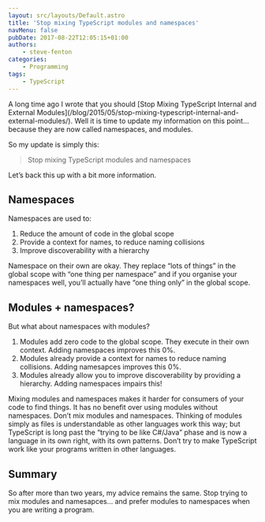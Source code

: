 ```yaml
---
layout: src/layouts/Default.astro
title: 'Stop mixing TypeScript modules and namespaces'
navMenu: false
pubDate: 2017-08-22T12:05:15+01:00
authors:
    - steve-fenton
categories:
    - Programming
tags:
    - TypeScript
---
```


A long time ago I wrote that you should [Stop Mixing TypeScript Internal and External Modules]\(/blog/2015/05/stop-mixing-typescript-internal-and-external-modules/). Well it is time to update my information on this point… because they are now called namespaces, and modules.

So my update is simply this:

> Stop mixing TypeScript modules and namespaces

Let’s back this up with a bit more information.

## Namespaces

Namespaces are used to:

1. Reduce the amount of code in the global scope
2. Provide a context for names, to reduce naming collisions
3. Improve discoverability with a hierarchy

Namespace on their own are okay. They replace “lots of things” in the global scope with “one thing per namespace” and if you organise your namespaces well, you’ll actually have “one thing only” in the global scope.

## Modules + namespaces?

But what about namespaces with modules?

1. Modules add zero code to the global scope. They execute in their own context. Adding namespaces improves this 0%.
2. Modules already provide a context for names to reduce naming collisions. Adding namesapces improves this 0%.
3. Modules already allow you to improve discoverability by providing a hierarchy. Adding namespaces impairs this!

Mixing modules and namespaces makes it harder for consumers of your code to find things. It has no benefit over using modules without namespaces. Don’t mix modules and namespaces. Thinking of modules simply as files is understandable as other languages work this way; but TypeScript is long past the “trying to be like C#/Java” phase and is now a language in its own right, with its own patterns. Don’t try to make TypeScript work like your programs written in other languages.

## Summary

So after more than two years, my advice remains the same. Stop trying to mix modules and namesapces… and prefer modules to namespaces when you are writing a program.